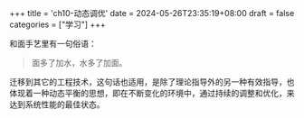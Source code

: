 +++
title = 'ch10-动态调优'
date = 2024-05-26T23:35:19+08:00
draft = false
categories = ["学习"]
+++

和面手艺里有一句俗语：
> 面多了加水，水多了加面。

迁移到其它的工程技术，这句话也适用，是除了理论指导外的另一种有效指导，也体现着一种动态平衡的思想，即在不断变化的环境中，通过持续的调整和优化，来达到系统性能的最佳状态。
